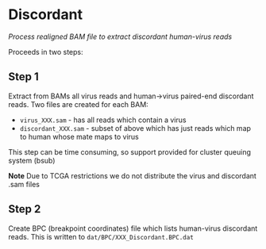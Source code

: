 # Discordant
*Process realigned BAM file to extract discordant human-virus reads*

Proceeds in two steps:

## Step 1

Extract from BAMs all virus reads and human->virus paired-end discordant reads.
Two files are created for each BAM:

* `virus_XXX.sam` - has all reads which contain a virus
* `discordant_XXX.sam` - subset of above which has just reads which map to human whose mate maps to virus

This step can be time consuming, so support provided for cluster queuing system (bsub)

**Note** Due to TCGA restrictions we do not distribute the virus and discordant .sam files

## Step 2

Create BPC (breakpoint coordinates) file which lists human-virus discordant reads.
This is written to `dat/BPC/XXX_Discordant.BPC.dat`

